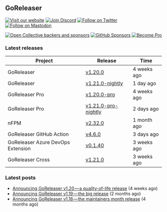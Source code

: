 ## GoReleaser

[![Visit our website](https://img.shields.io/badge/website-4285F4?style=for-the-badge&logo=googlechrome&logoColor=white)](https://goreleaser.com)
[![Join Discord](https://img.shields.io/badge/Discord-5865F2?style=for-the-badge&logo=discord&logoColor=white)](https://discord.gg/RGEBtg8vQ6)
[![Follow on Twitter](https://img.shields.io/badge/twitter-1DA1F2?style=for-the-badge&logo=twitter&logoColor=white)](https://twitter.com/goreleaser)
[![Follow on Mastodon](https://img.shields.io/badge/mastodon-6364FF?style=for-the-badge&logo=mastodon&logoColor=white)](https://fosstodon.org/@goreleaser)

[![Open Collective backers and sponsors](https://img.shields.io/opencollective/all/goreleaser?logo=opencollective&style=for-the-badge)](https://opencollective.com/goreleaser)
[![GitHub Sponsors](https://img.shields.io/github/sponsors/caarlos0?logo=github&style=for-the-badge)](https://github.com/sponsors/caarlos0)
[![Become Pro](https://img.shields.io/badge/pro_license-36A9AE?style=for-the-badge&logo=gumroad&logoColor=white)](https://goreleaser.com/pro)

### Latest releases


| Project                           | Release                                                                                         | Time        |
| --------------------------------- | ----------------------------------------------------------------------------------------------- | ----------- |
| GoReleaser | [v1.20.0](https://github.com/goreleaser/goreleaser/releases/tag/v1.20.0) | 4 weeks ago |
| GoReleaser | [v1.21.0-nightly](https://github.com/goreleaser/goreleaser/releases/tag/nightly) | 1 day ago |
| GoReleaser Pro | [v1.20.0-pro](https://github.com/goreleaser/goreleaser-pro/releases/tag/v1.20.0-pro) | 4 weeks ago |
| GoReleaser Pro | [v1.21.0-pro-nightly](https://github.com/goreleaser/goreleaser-pro/releases/tag/nightly) | 2 days ago |
| nFPM | [v2.32.0](https://github.com/goreleaser/nfpm/releases/tag/v2.32.0) | 1 month ago |
| GoReleaser GitHub Action | [v4.6.0](https://github.com/goreleaser/goreleaser-action/releases/tag/v4.6.0) | 3 days ago |
| GoReleaser Azure DevOps Extension | [v0.1.40](https://github.com/goreleaser/goreleaser-azure-devops-extension/releases/tag/v0.1.40) | 3 weeks ago |
| GoReleaser Cross | [v1.21.0](https://github.com/goreleaser/goreleaser-cross/releases/tag/v1.21.0) | 3 weeks ago |


### Latest posts
- [Announcing GoReleaser v1.20 — a quality-of-life release](https://blog.goreleaser.com/announcing-goreleaser-v1-20-a-quality-of-life-release-1d5f847e87ed?source=rss----17aa0cbd263f---4) (4 weeks ago)
- [Announcing GoReleaser v1.19 — the big release](https://blog.goreleaser.com/announcing-goreleaser-v1-19-the-big-release-b01565c72658?source=rss----17aa0cbd263f---4) (2 months ago)
- [Announcing GoReleaser v1.18 — the maintainers month release](https://blog.goreleaser.com/announcing-goreleaser-v1-18-the-maintainers-month-release-f692091a57ec?source=rss----17aa0cbd263f---4) (4 months ago)

